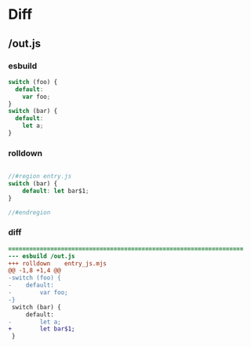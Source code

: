 # Diff
## /out.js
### esbuild
```js
switch (foo) {
  default:
    var foo;
}
switch (bar) {
  default:
    let a;
}
```
### rolldown
```js

//#region entry.js
switch (bar) {
	default: let bar$1;
}

//#endregion

```
### diff
```diff
===================================================================
--- esbuild	/out.js
+++ rolldown	entry_js.mjs
@@ -1,8 +1,4 @@
-switch (foo) {
-    default:
-        var foo;
-}
 switch (bar) {
     default:
-        let a;
+        let bar$1;
 }

```